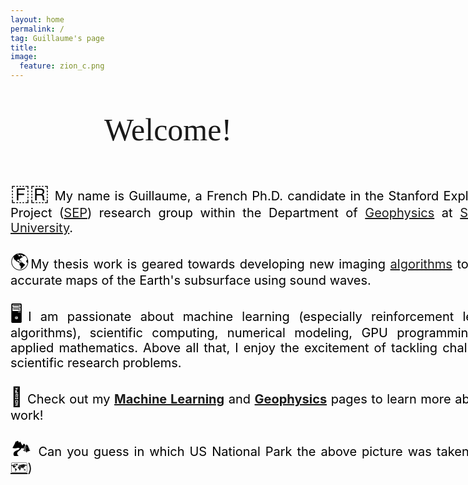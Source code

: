 ```yaml
---
layout: home
permalink: /
tag: Guillaume's page
title:
image:
  feature: zion_c.png
---
```


<head>
<style>
     .p-display{
         font-size: 20px;
         text-align: justify;
         width: 800px;
         line-height:1.2;
         margin-bottom: -3.5em;
         <!-- word-spacing: -1.5px;     -->
         margin-left: 330px;
         <!-- font-family: Optima; -->
         font-family: Georgia;
         margin: auto;
         color: black
     }
     .title-display{
        font-size: 50px;
        text-align:center;
        font-family: Georgia;
     }     

    @media screen and (max-width: 700px) and (min-width: 400px){
      .p-display {
          font-size: 20px;
          text-align: justify;
          width: 400px;
          line-height:1.4;
          margin-bottom: -0.0em;
          margin-left: 330px;
          color: black;          
          margin: auto;
      }
      .title-display{
          font-family: Calibri;
          font-size: 50px;
          text-align:center;
      }     
    }
    @media screen and (max-width: 400px){
      .p-display {
          margin-left: 0px;
          font-size: 20px;
          text-align: left;
          width: 300px;
          color: green;
          margin: auto;
      }
      .title-display{

         font-size: 50px;
         text-align:left;
         margin-left: 50px;
      }     
    }    
</style>
</head>

<body>
    <p class="title-display">Welcome!</p>
    <p class="p-display">
    <span style="font-size: 35px">🇫🇷</span> My name is Guillaume, a French Ph.D. candidate in the Stanford Exploration Project (<a href="/sep">SEP</a>) research group within the Department of <a href="https://earth.stanford.edu/geophysics" target="_blank">Geophysics</a> at <a href="https://www.stanford.edu" target="_blank">Stanford University</a>. <br/><br/>
    <span style="font-size: 30px">🌎</span>My thesis work is geared towards developing new imaging <a href="/geophysics">algorithms</a> to create accurate maps of the Earth's subsurface using sound waves.<br/><br/>
    <span style="font-size: 30px">🖥️</span>I am passionate about machine learning (especially reinforcement learning algorithms), scientific computing, numerical modeling, GPU programming, and applied mathematics. Above all that, I enjoy the excitement of tackling challenging scientific research problems. <br/><br/>
    <span style="font-size: 30px">📄</span> Check out my <a href="/ml_projects"><b>Machine Learning</b></a> and <a href="/geophysics"><b>Geophysics</b></a> pages to learn more about my work!<br/><br/>
    <span style="font-size: 30px">🏞</span> Can you guess in which US National Park the above picture was taken? (hint: <a href="https://www.nps.gov/zion/index.htm" target="_blank">🗺️</a>)
    </p>

</body>
